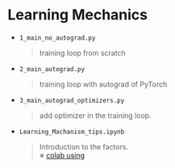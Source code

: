 # Learning Mechanics 

* ```1_main_no_autograd.py``` 
    > training loop from scratch 

* ```2_main_autograd.py```
    > training loop with autograd of PyTorch 

* ```3_main_autograd_optimizers.py```
    > add optimizer in the training loop. 

* ```Learning_Machanism_tips.ipynb``` 
    > Introduction to the factors. <br/>
    > ※ [colab using](https://colab.research.google.com/github/DoranLyong/PyTorch-end2end/blob/master/5_Learning_Mechanics/Learning_Mechanism_tips.ipynb)